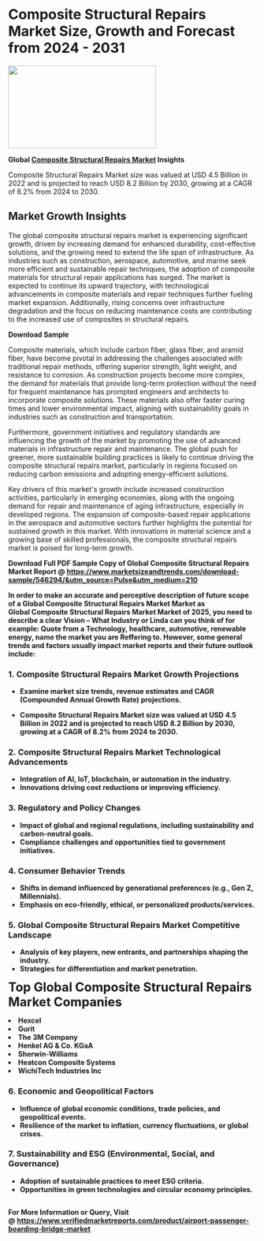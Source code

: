 <H1>Composite Structural Repairs Market Size, Growth and Forecast from 2024 - 2031</H1><img class="aligncenter size-medium wp-image-584254" src="https://thirdeyenews.in/wp-content/uploads/2024/09/Global-Market-Research-300x168.jpeg" alt="" width="300" height="168" /><p><strong>Global&nbsp;<a href="https://www.marketsizeandtrends.com/download-sample/546294/&amp;utm_source=Pulse&amp;utm_medium=210">Composite Structural Repairs Market</a> Insights</strong></p><p>Composite Structural Repairs Market size was valued at USD 4.5 Billion in 2022 and is projected to reach USD 8.2 Billion by 2030, growing at a CAGR of 8.2% from 2024 to 2030.</p><p><h2>Market Growth Insights</h2> <p>The global composite structural repairs market is experiencing significant growth, driven by increasing demand for enhanced durability, cost-effective solutions, and the growing need to extend the life span of infrastructure. As industries such as construction, aerospace, automotive, and marine seek more efficient and sustainable repair techniques, the adoption of composite materials for structural repair applications has surged. The market is expected to continue its upward trajectory, with technological advancements in composite materials and repair techniques further fueling market expansion. Additionally, rising concerns over infrastructure degradation and the focus on reducing maintenance costs are contributing to the increased use of composites in structural repairs.</p> <p><strong>Download Sample</strong></p> <p>Composite materials, which include carbon fiber, glass fiber, and aramid fiber, have become pivotal in addressing the challenges associated with traditional repair methods, offering superior strength, light weight, and resistance to corrosion. As construction projects become more complex, the demand for materials that provide long-term protection without the need for frequent maintenance has prompted engineers and architects to incorporate composite solutions. These materials also offer faster curing times and lower environmental impact, aligning with sustainability goals in industries such as construction and transportation.</p> <p>Furthermore, government initiatives and regulatory standards are influencing the growth of the market by promoting the use of advanced materials in infrastructure repair and maintenance. The global push for greener, more sustainable building practices is likely to continue driving the composite structural repairs market, particularly in regions focused on reducing carbon emissions and adopting energy-efficient solutions.</p> <p>Key drivers of this market's growth include increased construction activities, particularly in emerging economies, along with the ongoing demand for repair and maintenance of aging infrastructure, especially in developed regions. The expansion of composite-based repair applications in the aerospace and automotive sectors further highlights the potential for sustained growth in this market. With innovations in material science and a growing base of skilled professionals, the composite structural repairs market is poised for long-term growth.</p> <p><strong></p><p><span class=""><strong>Download Full PDF Sample Copy of Global Composite Structural Repairs Market Report</strong> @ <a href="https://www.marketsizeandtrends.com/download-sample/546294/&amp;utm_source=Pulse&amp;utm_medium=210" target="_blank">https://www.marketsizeandtrends.com/download-sample/546294/&amp;utm_source=Pulse&amp;utm_medium=210</a></span></p><p>In order to make an accurate and perceptive description of future scope of a Global&nbsp;Composite Structural Repairs Market Market as Global&nbsp;Composite Structural Repairs Market Market of 2025, you need to describe a clear Vision &ndash; What Industry or Linda can you think of for example: Quote from a Technology, healthcare, automotive, renewable energy, name the market you are Reffering to. However, some general trends and factors usually impact market reports and their future outlook include:</p><h3>1.&nbsp;<strong>Composite Structural Repairs Market Growth Projections</strong></h3><ul><li>Examine market size trends, revenue estimates and CAGR (Compounded Annual Growth Rate) projections.</li><li><p>Composite Structural Repairs Market size was valued at USD 4.5 Billion in 2022 and is projected to reach USD 8.2 Billion by 2030, growing at a CAGR of 8.2% from 2024 to 2030.</p></li></ul><h3>2.&nbsp;<strong>Composite Structural Repairs Market Technological Advancements</strong></h3><ul><li>Integration of AI, IoT, blockchain, or automation in the industry.</li><li>Innovations driving cost reductions or improving efficiency.</li></ul><h3>3.&nbsp;<strong>Regulatory and Policy Changes</strong></h3><ul><li>Impact of global and regional regulations, including sustainability and carbon-neutral goals.</li><li>Compliance challenges and opportunities tied to government initiatives.</li></ul><h3>4.&nbsp;<strong>Consumer Behavior Trends</strong></h3><ul><li>Shifts in demand influenced by generational preferences (e.g., Gen Z, Millennials).</li><li>Emphasis on eco-friendly, ethical, or personalized products/services.</li></ul><h3>5.&nbsp;<strong>Global Composite Structural Repairs Market Competitive Landscape</strong></h3><ul><li>Analysis of key players, new entrants, and partnerships shaping the industry.</li><li>Strategies for differentiation and market penetration.</li></ul><p data-pm-slice="1 1 []"><span style="color: inherit; font-family: inherit; font-size: 25px;">Top Global Composite Structural Repairs Market Companies</span></p><div class="" data-test-id=""><p><li>Hexcel</li><li> Gurit</li><li> The 3M Company</li><li> Henkel AG & Co. KGaA</li><li> Sherwin-Williams</li><li> Heatcon Composite Systems</li><li> WichiTech Industries Inc</li></p></div><h3>6.&nbsp;<strong>Economic and Geopolitical Factors</strong></h3><ul><li>Influence of global economic conditions, trade policies, and geopolitical events.</li><li>Resilience of the market to inflation, currency fluctuations, or global crises.</li></ul><h3>7.&nbsp;<strong>Sustainability and ESG (Environmental, Social, and Governance)</strong></h3><ul><li>Adoption of sustainable practices to meet ESG criteria.</li><li>Opportunities in green technologies and circular economy principles.</li></ul><h2><strong style="font-size: 14px;">For More Information or Query, Visit @&nbsp;</strong><a style="background-color: #ffffff; font-size: 14px;" href="https://www.marketsizeandtrends.com/report/composite-structural-repairs-market/" target="_blank">https://www.verifiedmarketreports.com/product/airport-passenger-boarding-bridge-market</a></h2>
